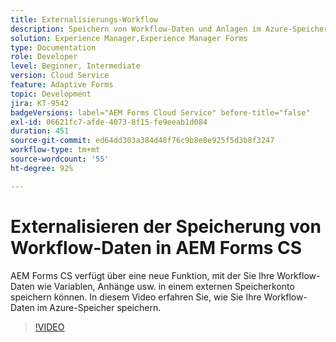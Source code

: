 ```yaml
---
title: Externalisierungs-Workflow
description: Speichern von Workflow-Daten und Anlagen im Azure-Speicher
solution: Experience Manager,Experience Manager Forms
type: Documentation
role: Developer
level: Beginner, Intermediate
version: Cloud Service
feature: Adaptive Forms
topic: Development
jira: KT-9542
badgeVersions: label="AEM Forms Cloud Service" before-title="false"
exl-id: 06621fc7-afde-4073-8f15-fe9eeab1d084
duration: 451
source-git-commit: ed64dd303a384d48f76c9b8e8e925f5d3b8f3247
workflow-type: tm+mt
source-wordcount: '55'
ht-degree: 92%

---
```


# Externalisieren der Speicherung von Workflow-Daten in AEM Forms CS

AEM Forms CS verfügt über eine neue Funktion, mit der Sie Ihre Workflow-Daten wie Variablen, Anhänge usw. in einem externen Speicherkonto speichern können. In diesem Video erfahren Sie, wie Sie Ihre Workflow-Daten im Azure-Speicher speichern.

>[!VIDEO](https://video.tv.adobe.com/v/339610?quality=12&learn=on)
